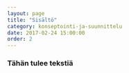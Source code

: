 ```yaml
---
layout: page
title: "Sisältö"
category: konseptointi-ja-suunnittelu
date: 2017-02-24 15:00:00
order: 2
---
```


### Tähän tulee tekstiä
